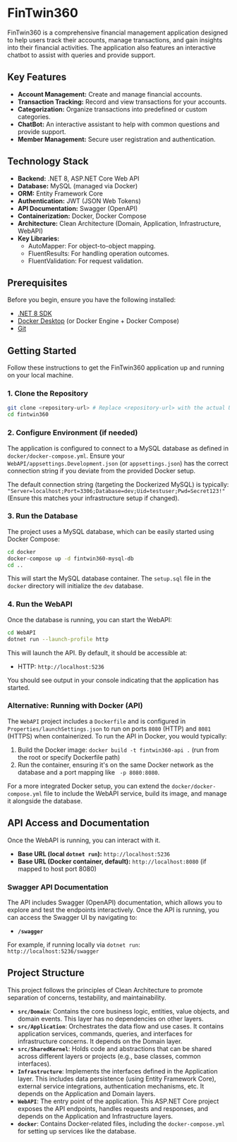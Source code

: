 # FinTwin360

FinTwin360 is a comprehensive financial management application designed to help users track their accounts, manage transactions, and gain insights into their financial activities. The application also features an interactive chatbot to assist with queries and provide support.

## Key Features

*   **Account Management:** Create and manage financial accounts.
*   **Transaction Tracking:** Record and view transactions for your accounts.
*   **Categorization:** Organize transactions into predefined or custom categories.
*   **ChatBot:** An interactive assistant to help with common questions and provide support.
*   **Member Management:** Secure user registration and authentication.

## Technology Stack

*   **Backend:** .NET 8, ASP.NET Core Web API
*   **Database:** MySQL (managed via Docker)
*   **ORM:** Entity Framework Core
*   **Authentication:** JWT (JSON Web Tokens)
*   **API Documentation:** Swagger (OpenAPI)
*   **Containerization:** Docker, Docker Compose
*   **Architecture:** Clean Architecture (Domain, Application, Infrastructure, WebAPI)
*   **Key Libraries:**
    *   AutoMapper: For object-to-object mapping.
    *   FluentResults: For handling operation outcomes.
    *   FluentValidation: For request validation.

## Prerequisites

Before you begin, ensure you have the following installed:

*   [.NET 8 SDK](https://dotnet.microsoft.com/download/dotnet/8.0)
*   [Docker Desktop](https://www.docker.com/products/docker-desktop/) (or Docker Engine + Docker Compose)
*   [Git](https://git-scm.com/downloads)

## Getting Started

Follow these instructions to get the FinTwin360 application up and running on your local machine.

### 1. Clone the Repository

```bash
git clone <repository-url> # Replace <repository-url> with the actual URL
cd fintwin360
```

### 2. Configure Environment (if needed)

The application is configured to connect to a MySQL database as defined in `docker/docker-compose.yml`. Ensure your `WebAPI/appsettings.Development.json` (or `appsettings.json`) has the correct connection string if you deviate from the provided Docker setup.

The default connection string (targeting the Dockerized MySQL) is typically:
`"Server=localhost;Port=3306;Database=dev;Uid=testuser;Pwd=Secret123!"` (Ensure this matches your infrastructure setup if changed).

### 3. Run the Database

The project uses a MySQL database, which can be easily started using Docker Compose:

```bash
cd docker
docker-compose up -d fintwin360-mysql-db
cd .. 
```
This will start the MySQL database container. The `setup.sql` file in the `docker` directory will initialize the `dev` database.

### 4. Run the WebAPI

Once the database is running, you can start the WebAPI:

```bash
cd WebAPI
dotnet run --launch-profile http 
```
This will launch the API. By default, it should be accessible at:
*   HTTP: `http://localhost:5236`

You should see output in your console indicating that the application has started.

### Alternative: Running with Docker (API)

The `WebAPI` project includes a `Dockerfile` and is configured in `Properties/launchSettings.json` to run on ports `8080` (HTTP) and `8081` (HTTPS) when containerized. 
To run the API in Docker, you would typically:
1. Build the Docker image: `docker build -t fintwin360-api .` (run from the root or specify Dockerfile path)
2. Run the container, ensuring it's on the same Docker network as the database and a port mapping like ` -p 8080:8080`.

For a more integrated Docker setup, you can extend the `docker/docker-compose.yml` file to include the WebAPI service, build its image, and manage it alongside the database.

## API Access and Documentation

Once the WebAPI is running, you can interact with it.

*   **Base URL (local `dotnet run`):** `http://localhost:5236`
*   **Base URL (Docker container, default):** `http://localhost:8080` (if mapped to host port 8080)

### Swagger API Documentation

The API includes Swagger (OpenAPI) documentation, which allows you to explore and test the endpoints interactively.
Once the API is running, you can access the Swagger UI by navigating to:

*   **`/swagger`**

For example, if running locally via `dotnet run`: `http://localhost:5236/swagger`

## Project Structure

This project follows the principles of Clean Architecture to promote separation of concerns, testability, and maintainability.

*   **`src/Domain`**: Contains the core business logic, entities, value objects, and domain events. This layer has no dependencies on other layers.
*   **`src/Application`**: Orchestrates the data flow and use cases. It contains application services, commands, queries, and interfaces for infrastructure concerns. It depends on the Domain layer.
*   **`src/SharedKernel`**: Holds code and abstractions that can be shared across different layers or projects (e.g., base classes, common interfaces).
*   **`Infrastructure`**: Implements the interfaces defined in the Application layer. This includes data persistence (using Entity Framework Core), external service integrations, authentication mechanisms, etc. It depends on the Application and Domain layers.
*   **`WebAPI`**: The entry point of the application. This ASP.NET Core project exposes the API endpoints, handles requests and responses, and depends on the Application and Infrastructure layers.
*   **`docker`**: Contains Docker-related files, including the `docker-compose.yml` for setting up services like the database.

